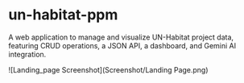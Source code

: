 # un-habitat-ppm
A web application to manage and visualize UN-Habitat project data, featuring CRUD operations, a JSON API, a dashboard, and Gemini AI integration.

![Landing_page Screenshot](Screenshot/Landing Page.png)

